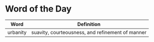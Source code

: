 # Word of the Day

|Word|Definition|
|---|---|
|urbanity|suavity, courteousness, and refinement of manner|